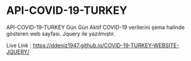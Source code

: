 # API-COVID-19-TURKEY
 API-COVID-19-TURKEY
Gün Gün Aktif COVID-19 verilerini şema halinde gösteren web sayfası.
Jquery ile yazılmıştır.


Live Link : https://ddeniz1947.github.io/COVID-19-TURKEY-WEBSITE-JQUERY/

